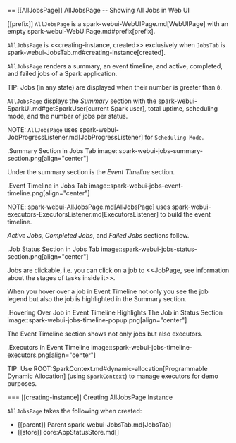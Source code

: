== [[AllJobsPage]] AllJobsPage -- Showing All Jobs in Web UI

[[prefix]]
`AllJobsPage` is a spark-webui-WebUIPage.md[WebUIPage] with an empty spark-webui-WebUIPage.md#prefix[prefix].

`AllJobsPage` is <<creating-instance, created>> exclusively when `JobsTab` is spark-webui-JobsTab.md#creating-instance[created].

`AllJobsPage` renders a summary, an event timeline, and active, completed, and failed jobs of a Spark application.

TIP: Jobs (in any state) are displayed when their number is greater than `0`.

`AllJobsPage` displays the *Summary* section with the spark-webui-SparkUI.md#getSparkUser[current Spark user], total uptime, scheduling mode, and the number of jobs per status.

NOTE: `AllJobsPage` uses spark-webui-JobProgressListener.md[JobProgressListener] for `Scheduling Mode`.

.Summary Section in Jobs Tab
image::spark-webui-jobs-summary-section.png[align="center"]

Under the summary section is the *Event Timeline* section.

.Event Timeline in Jobs Tab
image::spark-webui-jobs-event-timeline.png[align="center"]

NOTE: spark-webui-AllJobsPage.md[AllJobsPage] uses spark-webui-executors-ExecutorsListener.md[ExecutorsListener] to build the event timeline.

*Active Jobs*, *Completed Jobs*, and *Failed Jobs* sections follow.

.Job Status Section in Jobs Tab
image::spark-webui-jobs-status-section.png[align="center"]

Jobs are clickable, i.e. you can click on a job to <<JobPage, see information about the stages of tasks inside it>>.

When you hover over a job in Event Timeline not only you see the job legend but also the job is highlighted in the Summary section.

.Hovering Over Job in Event Timeline Highlights The Job in Status Section
image::spark-webui-jobs-timeline-popup.png[align="center"]

The Event Timeline section shows not only jobs but also executors.

.Executors in Event Timeline
image::spark-webui-jobs-timeline-executors.png[align="center"]

TIP: Use ROOT:SparkContext.md#dynamic-allocation[Programmable Dynamic Allocation] (using `SparkContext`) to manage executors for demo purposes.

=== [[creating-instance]] Creating AllJobsPage Instance

`AllJobsPage` takes the following when created:

* [[parent]] Parent spark-webui-JobsTab.md[JobsTab]
* [[store]] core:AppStatusStore.md[]
